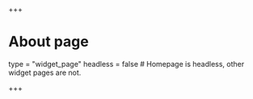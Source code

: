 +++
# About page
type = "widget_page"
headless = false  # Homepage is headless, other widget pages are not.

+++